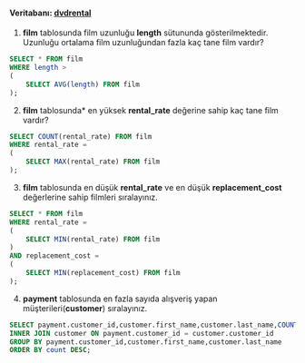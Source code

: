 #### Veritabanı: [dvdrental](https://www.postgresqltutorial.com/postgresql-sample-database/)

1.  **film** tablosunda film uzunluğu **length** sütununda gösterilmektedir. Uzunluğu ortalama film uzunluğundan fazla kaç tane film vardır?
```sql
SELECT * FROM film
WHERE length > 
(
	SELECT AVG(length) FROM film
); 
```
2.  **film** tablosunda* en yüksek **rental_rate** değerine sahip kaç tane film vardır?
```sql
SELECT COUNT(rental_rate) FROM film
WHERE rental_rate = 
(
	SELECT MAX(rental_rate) FROM film
);
```
3.  **film** tablosunda en düşük **rental_rate** ve en düşük **replacement_cost** değerlerine sahip filmleri sıralayınız.
```sql
SELECT * FROM film
WHERE rental_rate = 
(
	SELECT MIN(rental_rate) FROM film
)
AND replacement_cost =
(
	SELECT MIN(replacement_cost) FROM film
);
```
4.  **payment** tablosunda en fazla sayıda alışveriş yapan müşterileri(**customer**) sıralayınız.
```sql
SELECT payment.customer_id,customer.first_name,customer.last_name,COUNT(payment.customer_id) FROM payment
INNER JOIN customer ON payment.customer_id = customer.customer_id
GROUP BY payment.customer_id,customer.first_name,customer.last_name
ORDER BY count DESC;
```
